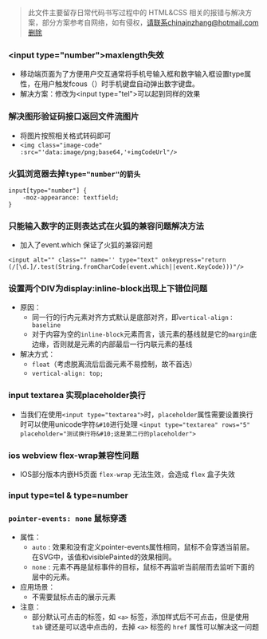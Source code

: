 > 此文件主要留存日常代码书写过程中的 HTML&CSS 相关的报错与解决方案，部分方案参考自网络，如有侵权，请联系chinajnzhang@hotmail.com删除

### &lt;input type="number"&gt;maxlength失效
* 移动端页面为了方便用户交互通常将手机号输入框和数字输入框设置type属性，在用户触发fcous（）时手机键盘自动弹出数字键盘。
* 解决方案：修改为&lt;input
type="tel"&gt;可以起到同样的效果

### 解决图形验证码接口返回文件流图片
* 将图片按照相关格式转码即可
* `<img class="image-code" :src="'data:image/png;base64,'+imgCodeUrl"/>`

### 火狐浏览器去掉`type="number"的箭头`

```
input[type="number"] {
    -moz-appearance: textfield;
}
```

### 只能输入数字的正则表达式在火狐的兼容问题解决方法
* 加入了event.which  保证了火狐的兼容问题

```
<input alt="" class="" name='' type="text" onkeypress="return (/[\d.]/.test(String.fromCharCode(event.which||event.KeyCode)))"/>
```

### 设置两个DIV为display:inline-block出现上下错位问题
* 原因：
	* 同一行的行内元素对齐方式默认是底部对齐，即`vertical-align：baseline`
	* 对于内容为空的`inline-block`元素而言，该元素的基线就是它的`margin`底边缘，否则就是元素的内部最后一行内联元素的基线
* 解决方式：
	* `float`（考虑脱离流后后面元素不易控制，故不首选）
	* `vertical-align: top;`

### input textarea 实现placeholder换行
* 当我们在使用`<input type="textarea">`时，`placeholder`属性需要设置换行时可以使用unicode字符`&#10`进行处理
`<input type="textarea" rows="5" placeholder="测试换行符&#10;这是第二行的placeholder">`

### ios webview  flex-wrap兼容性问题
* IOS部分版本内嵌H5页面 `flex-wrap` 无法生效，会造成 `flex` 盒子失效

### input type=tel & type=number

### `pointer-events: none` 鼠标穿透
* 属性：
	* `auto` : 效果和没有定义pointer-events属性相同，鼠标不会穿透当前层。在SVG中，该值和visiblePainted的效果相同。
	* `none` : 元素不再是鼠标事件的目标，鼠标不再监听当前层而去监听下面的层中的元素。
* 应用场景：
	* 不需要鼠标点击的展示元素
* 注意：
	* 部分默认可点击的标签，如 `<a>` 标签，添加样式后不可点击，但是使用 `tab` 键还是可以选中点击的，去掉 `<a>` 标签的 `href` 属性可以解决这一问题